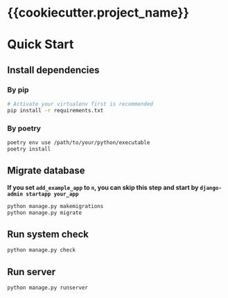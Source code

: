 # {{cookiecutter.project_name}}

# Quick Start

## Install dependencies

### By pip

```bash
# Activate your virtualenv first is recommended
pip install -r requirements.txt
```

### By poetry
```bash
poetry env use /path/to/your/python/executable
poetry install
```

## Migrate database

**If you set `add_example_app` to `n`, you can skip this step and start by `django-admin startapp your_app`**

```bash
python manage.py makemigrations
python manage.py migrate
```

## Run system check

```bash
python manage.py check
```

## Run server
    
```bash
python manage.py runserver
```
